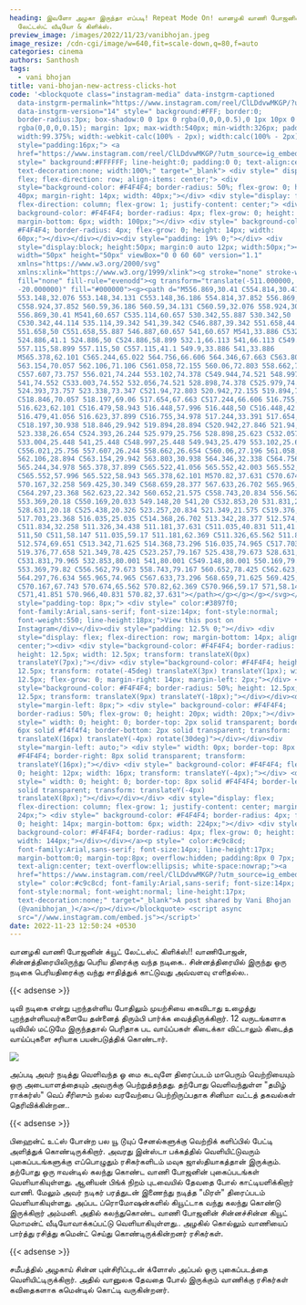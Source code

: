 ```yaml
---
heading: இவளோ அழகா இருந்தா எப்படி! Repeat Mode On! வானழகி வாணி போஜனின் க்யூட்
  லேட்டஸ்ட் வீடியோ & கிளிக்ஸ்.
preview_image: /images/2022/11/23/vanibhojan.jpeg
image_resize: /cdn-cgi/image/w=640,fit=scale-down,q=80,f=auto
categories: cinema
authors: Santhosh
tags:
  - vani bhojan
title: vani-bhojan-new-actress-clicks-hot
code: '<blockquote class="instagram-media" data-instgrm-captioned
  data-instgrm-permalink="https://www.instagram.com/reel/ClLDdvwMKGP/?utm_source=ig_embed&amp;utm_campaign=loading"
  data-instgrm-version="14" style=" background:#FFF; border:0;
  border-radius:3px; box-shadow:0 0 1px 0 rgba(0,0,0,0.5),0 1px 10px 0
  rgba(0,0,0,0.15); margin: 1px; max-width:540px; min-width:326px; padding:0;
  width:99.375%; width:-webkit-calc(100% - 2px); width:calc(100% - 2px);"><div
  style="padding:16px;"> <a
  href="https://www.instagram.com/reel/ClLDdvwMKGP/?utm_source=ig_embed&amp;utm_campaign=loading"
  style=" background:#FFFFFF; line-height:0; padding:0 0; text-align:center;
  text-decoration:none; width:100%;" target="_blank"> <div style=" display:
  flex; flex-direction: row; align-items: center;"> <div
  style="background-color: #F4F4F4; border-radius: 50%; flex-grow: 0; height:
  40px; margin-right: 14px; width: 40px;"></div> <div style="display: flex;
  flex-direction: column; flex-grow: 1; justify-content: center;"> <div style="
  background-color: #F4F4F4; border-radius: 4px; flex-grow: 0; height: 14px;
  margin-bottom: 6px; width: 100px;"></div> <div style=" background-color:
  #F4F4F4; border-radius: 4px; flex-grow: 0; height: 14px; width:
  60px;"></div></div></div><div style="padding: 19% 0;"></div> <div
  style="display:block; height:50px; margin:0 auto 12px; width:50px;"><svg
  width="50px" height="50px" viewBox="0 0 60 60" version="1.1"
  xmlns="https://www.w3.org/2000/svg"
  xmlns:xlink="https://www.w3.org/1999/xlink"><g stroke="none" stroke-width="1"
  fill="none" fill-rule="evenodd"><g transform="translate(-511.000000,
  -20.000000)" fill="#000000"><g><path d="M556.869,30.41 C554.814,30.41
  553.148,32.076 553.148,34.131 C553.148,36.186 554.814,37.852 556.869,37.852
  C558.924,37.852 560.59,36.186 560.59,34.131 C560.59,32.076 558.924,30.41
  556.869,30.41 M541,60.657 C535.114,60.657 530.342,55.887 530.342,50
  C530.342,44.114 535.114,39.342 541,39.342 C546.887,39.342 551.658,44.114
  551.658,50 C551.658,55.887 546.887,60.657 541,60.657 M541,33.886 C532.1,33.886
  524.886,41.1 524.886,50 C524.886,58.899 532.1,66.113 541,66.113 C549.9,66.113
  557.115,58.899 557.115,50 C557.115,41.1 549.9,33.886 541,33.886
  M565.378,62.101 C565.244,65.022 564.756,66.606 564.346,67.663 C563.803,69.06
  563.154,70.057 562.106,71.106 C561.058,72.155 560.06,72.803 558.662,73.347
  C557.607,73.757 556.021,74.244 553.102,74.378 C549.944,74.521 548.997,74.552
  541,74.552 C533.003,74.552 532.056,74.521 528.898,74.378 C525.979,74.244
  524.393,73.757 523.338,73.347 C521.94,72.803 520.942,72.155 519.894,71.106
  C518.846,70.057 518.197,69.06 517.654,67.663 C517.244,66.606 516.755,65.022
  516.623,62.101 C516.479,58.943 516.448,57.996 516.448,50 C516.448,42.003
  516.479,41.056 516.623,37.899 C516.755,34.978 517.244,33.391 517.654,32.338
  C518.197,30.938 518.846,29.942 519.894,28.894 C520.942,27.846 521.94,27.196
  523.338,26.654 C524.393,26.244 525.979,25.756 528.898,25.623 C532.057,25.479
  533.004,25.448 541,25.448 C548.997,25.448 549.943,25.479 553.102,25.623
  C556.021,25.756 557.607,26.244 558.662,26.654 C560.06,27.196 561.058,27.846
  562.106,28.894 C563.154,29.942 563.803,30.938 564.346,32.338 C564.756,33.391
  565.244,34.978 565.378,37.899 C565.522,41.056 565.552,42.003 565.552,50
  C565.552,57.996 565.522,58.943 565.378,62.101 M570.82,37.631 C570.674,34.438
  570.167,32.258 569.425,30.349 C568.659,28.377 567.633,26.702 565.965,25.035
  C564.297,23.368 562.623,22.342 560.652,21.575 C558.743,20.834 556.562,20.326
  553.369,20.18 C550.169,20.033 549.148,20 541,20 C532.853,20 531.831,20.033
  528.631,20.18 C525.438,20.326 523.257,20.834 521.349,21.575 C519.376,22.342
  517.703,23.368 516.035,25.035 C514.368,26.702 513.342,28.377 512.574,30.349
  C511.834,32.258 511.326,34.438 511.181,37.631 C511.035,40.831 511,41.851
  511,50 C511,58.147 511.035,59.17 511.181,62.369 C511.326,65.562 511.834,67.743
  512.574,69.651 C513.342,71.625 514.368,73.296 516.035,74.965 C517.703,76.634
  519.376,77.658 521.349,78.425 C523.257,79.167 525.438,79.673 528.631,79.82
  C531.831,79.965 532.853,80.001 541,80.001 C549.148,80.001 550.169,79.965
  553.369,79.82 C556.562,79.673 558.743,79.167 560.652,78.425 C562.623,77.658
  564.297,76.634 565.965,74.965 C567.633,73.296 568.659,71.625 569.425,69.651
  C570.167,67.743 570.674,65.562 570.82,62.369 C570.966,59.17 571,58.147 571,50
  C571,41.851 570.966,40.831 570.82,37.631"></path></g></g></g></svg></div><div
  style="padding-top: 8px;"> <div style=" color:#3897f0;
  font-family:Arial,sans-serif; font-size:14px; font-style:normal;
  font-weight:550; line-height:18px;">View this post on
  Instagram</div></div><div style="padding: 12.5% 0;"></div> <div
  style="display: flex; flex-direction: row; margin-bottom: 14px; align-items:
  center;"><div> <div style="background-color: #F4F4F4; border-radius: 50%;
  height: 12.5px; width: 12.5px; transform: translateX(0px)
  translateY(7px);"></div> <div style="background-color: #F4F4F4; height:
  12.5px; transform: rotate(-45deg) translateX(3px) translateY(1px); width:
  12.5px; flex-grow: 0; margin-right: 14px; margin-left: 2px;"></div> <div
  style="background-color: #F4F4F4; border-radius: 50%; height: 12.5px; width:
  12.5px; transform: translateX(9px) translateY(-18px);"></div></div><div
  style="margin-left: 8px;"> <div style=" background-color: #F4F4F4;
  border-radius: 50%; flex-grow: 0; height: 20px; width: 20px;"></div> <div
  style=" width: 0; height: 0; border-top: 2px solid transparent; border-left:
  6px solid #f4f4f4; border-bottom: 2px solid transparent; transform:
  translateX(16px) translateY(-4px) rotate(30deg)"></div></div><div
  style="margin-left: auto;"> <div style=" width: 0px; border-top: 8px solid
  #F4F4F4; border-right: 8px solid transparent; transform:
  translateY(16px);"></div> <div style=" background-color: #F4F4F4; flex-grow:
  0; height: 12px; width: 16px; transform: translateY(-4px);"></div> <div
  style=" width: 0; height: 0; border-top: 8px solid #F4F4F4; border-left: 8px
  solid transparent; transform: translateY(-4px)
  translateX(8px);"></div></div></div> <div style="display: flex;
  flex-direction: column; flex-grow: 1; justify-content: center; margin-bottom:
  24px;"> <div style=" background-color: #F4F4F4; border-radius: 4px; flex-grow:
  0; height: 14px; margin-bottom: 6px; width: 224px;"></div> <div style="
  background-color: #F4F4F4; border-radius: 4px; flex-grow: 0; height: 14px;
  width: 144px;"></div></div></a><p style=" color:#c9c8cd;
  font-family:Arial,sans-serif; font-size:14px; line-height:17px;
  margin-bottom:0; margin-top:8px; overflow:hidden; padding:8px 0 7px;
  text-align:center; text-overflow:ellipsis; white-space:nowrap;"><a
  href="https://www.instagram.com/reel/ClLDdvwMKGP/?utm_source=ig_embed&amp;utm_campaign=loading"
  style=" color:#c9c8cd; font-family:Arial,sans-serif; font-size:14px;
  font-style:normal; font-weight:normal; line-height:17px;
  text-decoration:none;" target="_blank">A post shared by Vani Bhojan
  (@vanibhojan_)</a></p></div></blockquote> <script async
  src="//www.instagram.com/embed.js"></script>'
date: 2022-11-23 12:50:24 +0530
---
```

வானழகி வாணி போஜனின் க்யூட் லேட்டஸ்ட் கிளிக்ஸ்!! வாணிபோஜன், சின்னத்திரையிலிருந்து பெரிய திரைக்கு வந்த நடிகை.. சின்னத்திரையில் இருந்து ஒரு நடிகை பெரியதிரைக்கு வந்து சாதித்துக் காட்டுவது அவ்வளவு எளிதல்ல.. 

{{< adsense >}}

டிவி நடிகை என்று புறந்தள்ளிய போதிலும் முயற்சியை கைவிடாது உழைத்து புறந்தள்ளியவர்களையே தன்னைத் திரும்பி பார்க்க வைத்திருக்கிறார்.  12 வருடங்களாக டிவியில் மட்டுமே இருந்ததால் பெரிதாக பட வாய்ப்பகள் கிடைக்கா விட்டாலும் கிடைத்த வாய்ப்புகளை சரியாக பயன்படுத்திக் கொண்டார். 

![](/images/2022/11/23/vani-bhojan-new-actress-clicks-hot.jpeg)

அப்படி அவர் நடித்து வெளிவந்த ஓ மை கடவுளே திரைப்படம் மாபெரும் வெற்றியையும் ஒரு அடையாளத்தையும் அவருக்கு பெற்றுத்தந்தது.  தற்போது வெளிவந்துள்ள "தமிழ் ராக்கர்ஸ்" வெப் சீரிஸும் நல்ல வரவேற்பை பெற்றிருப்பதாக சினிமா வட்டத் தகவல்கள் தெரிவிக்கின்றன.. 

{{< adsense >}}

பிஹைன்ட் உட்ஸ் போன்ற பல யூ டூயுப் சேனல்களுக்கு வெற்றிக் களிப்பில் பேட்டி அளித்துக் கொண்டிருக்கிறார்.  அவரது இன்ஸ்டா பக்கத்தில் வெளியிட்டுவரும் புகைப்படங்களுக்கு எப்பொழுதும் ரசிகர்களிடம் மவுசு ஜாஸ்தியாகத்தான் இருக்கும். தற்போது ஒரு ஈவன்டில் கலந்து கொண்ட வாணி போஜனின் புகைப்படங்கள் வெளியாகியுள்ளது. ஆனியன் பிங்க் நிறம் புடவையில் தேவதை போல் காட்டியளிக்கிறார் வாணி. மேலும் அவர் நடிகர் பரத்துடன் இணைந்து நடித்த "மிரள்" திரைப்படம் வெளியாகியுள்ளது.  அப்பட ப்ரொமோஷன்களில் கியூட்டாக வந்து  கலந்து கொண்டு இருக்கிறார் அம்மனி. அதில் கலந்துகொண்ட வாணி போஜனின் சின்னச்சின்ன கியூட் மொமன்ட் வீடியோவாக்கப்பட்டு வெளியாகியுள்ளது.. அழகில் கொல்லும் வாணியைப் பார்த்து ரசித்து கமென்ட் செய்து கொண்டிருக்கின்றனர் ரசிகர்கள். 

{{< adsense >}}

சமீபத்தில் அழகாய் சின்ன புன்சிரிப்புடன் க்ளோஸ் அப்பல் ஒரு புகைப்படத்தை வெளியிட்டிருக்கிறார். அதில் வானுலக தேவதை போல் இருக்கும் வாணிக்கு ரசிகர்கள் கவிதைகளாக கமென்டில் கொட்டி வருகின்றனர்.